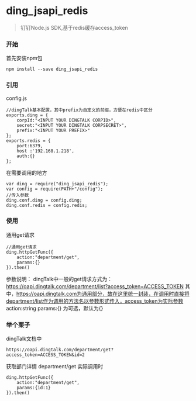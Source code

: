 # ding_jsapi_redis
> 钉钉Node.js SDK,基于redis缓存access_token

### 开始
首先安装npm包
```
npm install --save ding_jsapi_redis
```

### 引用
config.js
```
//dingTalk基本配置，其中prefix为自定义的前缀，方便在redis中区分
exports.ding = {
	corpId:"<INPUT YOUR DINGTALK CORPID>",
    secret:"<INPUT YOUR DINGTALK CORPSECRET>",
    prefix:"<INPUT YOUR PREFIX>"
};
exports.redis = {
	port:6379,
    host :'192.168.1.218',
    auth:{}
};
```
在需要调用的地方
```
var ding = require("ding_jsapi_redis");
var config = require(PATH+"/config");
//传入参数
ding.conf.ding = config.ding;
ding.conf.redis = config.redis;

```
### 使用
通用get请求
```
//通用get请求
ding.httpGetFunc({
	action:"department/get",
	params:{}
}).then()
```
参数说明：
dingTalk中一般的get请求方式为：
https://oapi.dingtalk.com/department/list?access_token=ACCESS_TOKEN
其中，https://oapi.dingtalk.com为通用部分，故在这里统一封装，在调用时直接将department/list作为调用的方法名以参数形式传入，access_token为实际参数
action:string
params:{} 为可选，默认为{}

### 举个栗子
dingTalk文档中
```
https://oapi.dingtalk.com/department/get?access_token=ACCESS_TOKEN&id=2
```
获取部门详情 department/get
实际调用时
```
ding.httpGetFunc({
	action:"department/get",
	params:{id:1}
}).then()
```

